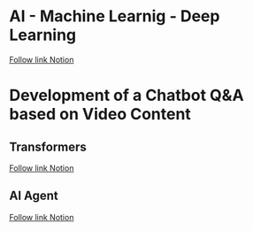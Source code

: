 # AI - Machine Learnig - Deep Learning
[Follow link Notion](https://absorbed-profit-9b7.notion.site/AI-Artificial-Intelligence-116b4639c94e8041b28ff4a5d3492bff?pvs=4)

# Development of a Chatbot Q&A based on Video Content  

## Transformers
[Follow link Notion](https://absorbed-profit-9b7.notion.site/Transformers-111b4639c94e802c88dffbb9651f0201)

## AI Agent
[Follow link Notion](https://absorbed-profit-9b7.notion.site/Transformers-111b4639c94e802c88dffbb9651f0201)
